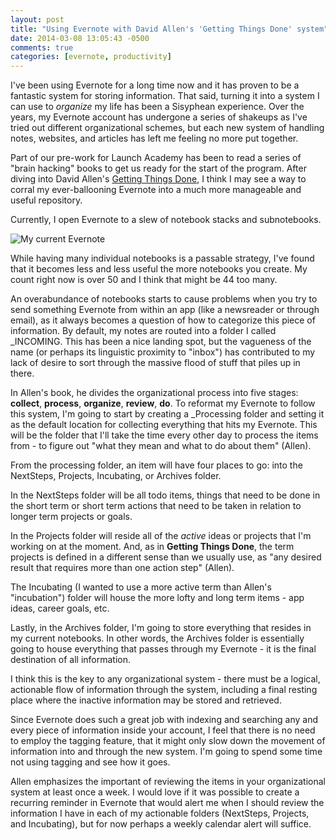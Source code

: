 ```yaml
---
layout: post
title: "Using Evernote with David Allen's 'Getting Things Done' system"
date: 2014-03-08 13:05:43 -0500
comments: true
categories: [evernote, productivity]
---
```


I've been using Evernote for a long time now and it has proven to be a fantastic system for storing information. That said, turning it into a system I can use to _organize_ my life has been a Sisyphean experience. Over the years, my Evernote account has undergone a series of shakeups as I've tried out different organizational schemes, but each new system of handling notes, websites, and articles has left me feeling no more put together. 

Part of our pre-work for Launch Academy has been to read a series of "brain hacking" books to get us ready for the start of the program. After diving into David Allen's [Getting Things Done](http://www.amazon.com/Getting-Things-Done-Stress-Free-Productivity/dp/0142000280), I think I may see a way to corral my ever-ballooning Evernote into a much more manageable and useful repository. 

Currently, I open Evernote to a slew of notebook stacks and subnotebooks.

![My current Evernote](http://gdurl.com/CL5X)

While having many individual notebooks is a passable strategy, I've found that it becomes less and less useful the more notebooks you create. My count right now is over 50 and I think that might be 44 too many. 

An overabundance of notebooks starts to cause problems when you try to send something Evernote from within an app (like a newsreader or through email), as it always becomes a question of how to categorize this piece of information. By default, my notes are routed into a folder I called _INCOMING. This has been a nice landing spot, but the vagueness of the name (or perhaps its linguistic proximity to "inbox") has contributed to my lack of desire to sort through the massive flood of stuff that piles up in there.

In Allen's book, he divides the organizational process into five stages: **collect**, **process**, **organize**, **review**, **do**. To reformat my Evernote to follow this system, I'm going to start by creating a _Processing folder and setting it as the default location for collecting everything that hits my Evernote. This will be the folder that I'll take the time every other day to process the items from - to figure out "what they mean and what to do about them" (Allen). 

From the processing folder, an item will have four places to go: into the NextSteps, Projects, Incubating, or Archives folder. 

In the NextSteps folder will be all todo items, things that need to be done in the short term or short term actions that need to be taken in relation to longer term projects or goals. 

In the Projects folder will reside all of the _active_ ideas or projects that I'm working on at the moment. And, as in **Getting Things Done**, the term projects is defined in a different sense than we usually use, as "any desired result that requires more than one action step" (Allen).

The Incubating (I wanted to use a more active term than Allen's "incubation") folder will house the more lofty and long term items - app ideas, career goals, etc.

Lastly, in the Archives folder, I'm going to store everything that resides in my current notebooks. In other words, the Archives folder is essentially going to house everything that passes through my Evernote - it is the final destination of all information.

I think this is the key to any organizational system - there must be a logical, actionable flow of information through the system, including a final resting place where the inactive information may be stored and retrieved. 

Since Evernote does such a great job with indexing and searching any and every piece of information inside your account, I feel that there is no need to employ the tagging feature, that it might only slow down the movement of information into and through the new system. I'm going to spend some time not using tagging and see how it goes. 

Allen emphasizes the important of reviewing the items in your organizational system at least once a week. I would love if it was possible to create a recurring reminder in Evernote that would alert me when I should review the information I have in each of my actionable folders (NextSteps, Projects, and Incubating), but for now perhaps a weekly calendar alert will suffice. 